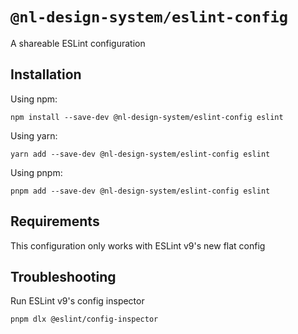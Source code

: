 # `@nl-design-system/eslint-config`

A shareable ESLint configuration

## Installation

Using npm:

```shell
npm install --save-dev @nl-design-system/eslint-config eslint
```

Using yarn:

```shell
yarn add --save-dev @nl-design-system/eslint-config eslint
```

Using pnpm:

```shell
pnpm add --save-dev @nl-design-system/eslint-config eslint
```

## Requirements

This configuration only works with ESLint v9's new flat config

## Troubleshooting

Run ESLint v9's config inspector

```shell
pnpm dlx @eslint/config-inspector
```

